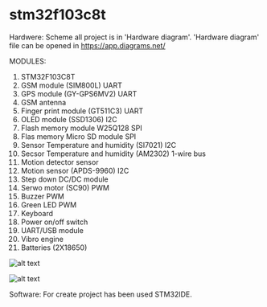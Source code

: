 # stm32f103c8t
Hardwere:
Scheme all project is in 'Hardware diagram'.
'Hardware diagram' file can be opened in https://app.diagrams.net/

  MODULES:
1. STM32F103C8T
2. GSM module (SIM800L)                           UART
3. GPS module (GY-GPS6MV2)                        UART
4. GSM antenna
5. Finger print module (GT511C3)                  UART 
6. OLED module  (SSD1306)                         I2C
7. Flash memory module W25Q128                    SPI
8. Flas memory Micro SD module                    SPI
9. Sensor Temperature and humidity (SI7021)       I2C
10. Secsor Temperature and humidity (AM2302)      1-wire bus
11. Motion detector sensor                        
12. Motion sensor (APDS-9960)                     I2C
13. Step down DC/DC module
14. Serwo motor (SC90)                            PWM
15. Buzzer                                        PWM
16. Green LED                                     PWM
17. Keyboard
18. Power on/off switch
19. UART/USB module
20. Vibro engine
21. Batteries (2X18650)


![alt text](https://github.com/OlegDemk/stm32f103c8t/blob/master/20210217_151044.jpg)

![alt text](https://github.com/OlegDemk/stm32f103c8t/blob/master/20210217_151504.jpg)

Software:
For create project has been used STM32IDE.
